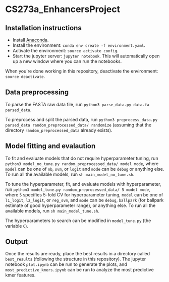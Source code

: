 # CS273a_EnhancersProject

## Installation instructions

* Install [Anaconda](https://docs.anaconda.com/anaconda/install/).
* Install the environment: `conda env create -f environment.yaml`.
* Activate the environment: `source activate config`.
* Start the jupyter server: `jupyter notebook`. This will automatically open up
a new window where you can run the notebooks.

When you're done working in this repository, deactivate the environment:
`source deactivate`.

## Data preprocessing
To parse the FASTA raw data file, run `python3 parse_data.py data.fa parsed_data`.

To preprocess and split the parsed data, run `python3 preprocess_data.py parsed_data random_preprocessed_data/ randomize` (assuming that the directory `random_preprocessed_data` already exists).

## Model fitting and evalaution
To fit and evaluate models that do not require hyperparameter tuning, run `python3 model_no_tune.py random_preprocessed_data/ model mode`, where `model` can be one of `nb`, `svm`, or `logit` and `mode` can be `debug` or anything else. To run all the available models, run `sh main_model_no_tune.sh`.

To tune the hyperparameter, fit, and evaluate models with hyperparameter, run `python3 model_tune.py random_preprocessed_data/ 5 model mode`, where `5` specifies 5-fold CV for hyperparameter tuning, `model` can be one of `l1_logit`, `l2_logit`, or `reg_svm`, and `mode` can be `debug`, `ballpark` (for ballpark estimate of good hyperparameter range), or anything else. To run all the available models, run `sh main_model_tune.sh`. 

The hyperparameters to search can be modified in `model_tune.py` (the variable `C`).

## Output
Once the results are ready, place the best results in a directory called `best_results` (following the structure in this repository). The jupyter notebook `plot.ipynb` can be run to generate the plots, and `most_predictive_kmers.ipynb` can be run to analyze the most predictive kmer features.

